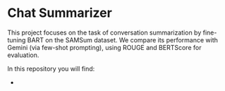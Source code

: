 # Chat Summarizer
This project focuses on the task of conversation summarization by fine-tuning BART on the SAMSum dataset. We compare its performance with Gemini (via few-shot prompting), using ROUGE and BERTScore for evaluation.

In this repository you will find:

- 

